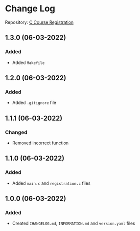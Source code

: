 # Change Log

Repository: [C Course Registration](https://github.com/mhrezk/C-Course-Registration)

## 1.3.0 (06-03-2022)

### Added

* Added `Makefile`

## 1.2.0 (06-03-2022)

### Added

* Added `.gitignore` file

## 1.1.1 (06-03-2022)

### Changed

* Removed incorrect function

## 1.1.0 (06-03-2022)

### Added

* Added `main.c` and `registration.c` files

## 1.0.0 (06-03-2022)

### Added

* Created `CHANGELOG.md`, `INFORMATION.md` and `version.yaml` files
